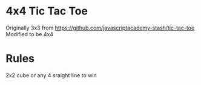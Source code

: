 # 4x4 Tic Tac Toe

Originally 3x3 from https://github.com/javascriptacademy-stash/tic-tac-toe 
Modified to be 4x4

# Rules
2x2 cube or any 4 sraight line to win


